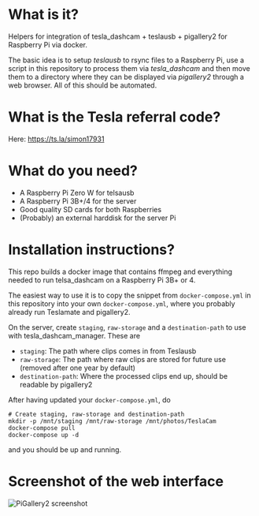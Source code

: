 # What is it?
Helpers for integration of tesla_dashcam + teslausb + pigallery2 for Raspberry Pi via
docker.

The basic idea is to setup *teslausb* to rsync files to a Raspberry Pi, use a script in
this repository to process them via *tesla_dashcam* and then move them to a directory
where they can be displayed via *pigallery2* through a web browser. All of this should
be automated.

# What is the Tesla referral code?

Here: https://ts.la/simon17931

# What do you need?

* A Raspberry Pi Zero W for telsausb
* A Raspberry Pi 3B+/4 for the server
* Good quality SD cards for both Raspberries
* (Probably) an external harddisk for the server Pi

# Installation instructions?
This repo builds a docker image that contains ffmpeg and everything needed to run
telsa_dashcam on a Raspberry Pi 3B+ or 4.

The easiest way to use it is to copy the snippet from `docker-compose.yml` in this
repository into your own `docker-compose.yml`, where you probably already run Teslamate
and pigallery2.

On the server, create `staging`, `raw-storage` and a `destination-path` to use with
tesla_dashcam_manager. These are

* `staging`: The path where clips comes in from Teslausb
* `raw-storage`: The path where raw clips are stored for future use (removed after
  one year by default)
* `destination-path`: Where the processed clips end up, should be readable by pigallery2

After having updated your `docker-compose.yml`, do

```
# Create staging, raw-storage and destination-path
mkdir -p /mnt/staging /mnt/raw-storage /mnt/photos/TeslaCam
docker-compose pull
docker-compose up -d
```

and you should be up and running.
# Screenshot of the web interface

 ![PiGallery2 screenshot](pigallery.png)

